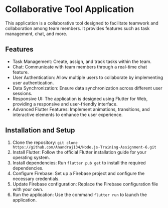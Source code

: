 # Collaborative Tool Application

This application is a collaborative tool designed to facilitate teamwork and collaboration among team members. It provides features such as task management, chat, and more.

## Features

- Task Management: Create, assign, and track tasks within the team.
- Chat: Communicate with team members through a real-time chat feature.
- User Authentication: Allow multiple users to collaborate by implementing user authentication.
- Data Synchronization: Ensure data synchronization across different user sessions.
- Responsive UI: The application is designed using Flutter for Web, providing a responsive and user-friendly interface.
- Advanced Flutter Features: Implement animations, transitions, and interactive elements to enhance the user experience.

## Installation and Setup

1. Clone the repository: `git clone https://github.com/Anandraj134/Node.js-Training-Assignment-6.git`
2. Install Flutter: Follow the official Flutter installation guide for your operating system.
3. Install dependencies: Run `flutter pub get` to install the required dependencies.
4. Configure Firebase: Set up a Firebase project and configure the necessary credentials.
5. Update Firebase configuration: Replace the Firebase configuration file with your own.
6. Run the application: Use the command `flutter run` to launch the application.
